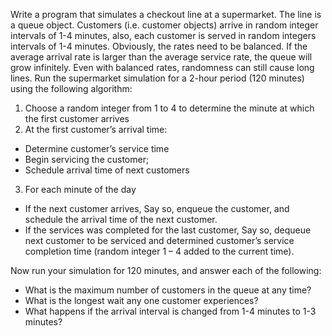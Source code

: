 Write a program that simulates a checkout line at a supermarket. The line is a queue object. Customers (i.e. customer objects) arrive in random integer intervals of 1-4 minutes, also, each customer is served in random integers intervals of 1-4 minutes. Obviously, the rates need to be balanced. If the average arrival rate is larger than the average service rate, the queue will grow infinitely. Even with balanced rates, randomness can still cause long lines. Run the supermarket simulation for a 2-hour period (120 minutes) using the following algorithm:

1. Choose a random integer from 1 to 4 to determine the minute at which the first customer arrives
2. At the first customer’s arrival time:
  - Determine customer’s service time
  - Begin servicing the customer;
  - Schedule arrival time of next customers
3. For each minute of the day
 - If the next customer arrives, Say so, enqueue the customer, and schedule the arrival time of   the next customer.
 - If the services was completed for the last customer, Say so, dequeue next customer to be serviced and determined customer’s service completion time (random integer 1 – 4 added to the current time).

Now run your simulation for 120 minutes, and answer each of the following:

- What is the maximum number of customers in the queue at any time?
- What is the longest wait any one customer experiences?
- What happens if the arrival interval is changed from 1-4 minutes to 1-3 minutes?
